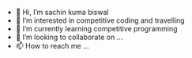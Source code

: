 - 👋 Hi, I’m sachin kuma biswal
- 👀 I’m interested in competitive coding and travelling
- 🌱 I’m currently learning competitive programming
- 💞️ I’m looking to collaborate on ...
- 📫 How to reach me ...

<!---
sachin0471/sachin0471 is a ✨ special ✨ repository because its `README.md` (this file) appears on your GitHub profile.
You can click the Preview link to take a look at your changes.
--->
